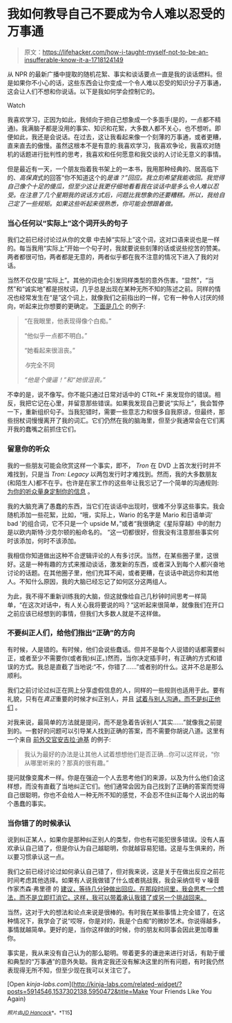 # 我如何教导自己不要成为令人难以忍受的万事通

> 原文：<https://lifehacker.com/how-i-taught-myself-not-to-be-an-insufferable-know-it-a-1718124149>

从 NPR 的最新广播中提取的随机花絮、事实和谈话要点一直是我的谈话燃料。但是如果你不小心的话，这些东西会让你变成一个令人难以忍受的知识分子万事通，这会让人们不想和你说话。以下是我如何学会控制它的。

Watch

我喜欢学习，正因为如此，我倾向于把自己想象成一个多面手(是的，一点都不精通)。我满脑子都是没用的事实、知识和花絮，大多数人都不关心，也不想听。即便如此，我还是会说话。在过去，这让我看起来像一个刻薄的万事通，或者更糟，直来直去的傲慢。虽然这根本不是有意的:我喜欢学习，我喜欢争论，我喜欢对随机的话题进行批判性的思考，我喜欢和任何愿意和我交谈的人讨论无意义的事情。

但是最近有一天，一个朋友指着我书架上的一本书，我用那种经典的、居高临下的、*高保真*式的回答“你不知道这个的*是谁？”回应。我立刻希望我能收回。我觉得自己像个十足的傻瓜，但至少这让我更仔细地看看我在谈话中是多么令人难以忍受。在注意了几个星期我的说话方式后，问题比我想象的还要糟糕。所以，我给自己定了一些规矩。如果这些听起来很熟悉，你可能会想跟着做。*

### 当心任何以“实际上”这个词开头的句子

我们之前已经讨论过从你的文章 中去掉“实际上”这个词，这对口语来说也是一样的。每当我用“实际上”开始一个句子时，我就要说些刻薄的话或说些挖苦的赞美。两者都很可怕，两者都是无意的，两者似乎都在我不注意的情况下进入了我的对话。

当然不仅仅是“实际上”。其他的词也会引发同样类型的意外伤害。“显然”，“当然”和“诚实地”都是拐杖词，几乎总是出现在某种无所不知的陈述之前。同样的情况也经常发生在“是”这个词上，就像我们之前指出的一样，它有一种令人讨厌的倾向，听起来比你想要的更确定。 [下面是几个](http://www.stevenaitchison.co.uk/blog/the-word-is%E2%80%A6-unstucking-how-changing-your-words-can-get-your-brain-moving-again%E2%80%A6/) 的例子:

> “在我眼里，他表现得像个白痴。”
> 
> “他似乎一点都不明白。”
> 
> “她看起来很沮丧。”
> 
> *与*完全不同
> 
> *“他是个傻逼！”和“她很沮丧。”*

不幸的是，说不像写。你不能只通过日常对话中的 CTRL+F 来发现你的错误。相反，我把它记在心里，并留意那些错误。如果我发现自己要说“实际上”，我会暂停一下，重新组织句子。当我犯错时，需要一些意志力和很多自我原谅，但最终，那些拐杖词慢慢离开了我的词汇。它们仍然在我的脑海里，但至少我通常会在它们离开我的蠢嘴之前抓住它们。

### 留意你的听众

我的一些朋友可能会欣赏这样一个事实，即不， *Tron* 在 DVD 上首次发行时并不难找到，只是当 *Tron: Legacy* 以两包发行时才难找到。然而，我的大多数朋友(和陌生人)都不在乎。也许是在家工作的这些年让我忘记了一个简单的沟通规则: [为你的听众量身定制你的信息](https://lifehacker.com/top-10-ways-to-improve-your-communication-skills-1590488550) 。

我的大脑充满了愚蠢的东西，当它们在谈话中出现时，很难不分享这些事实。我会随机添加一些花絮，比如，“哦，实际上，Wario 的名字是 Mario 和日语单词' bad '的组合词，它不只是一个 upside M，”或者“我很确定《星际穿越》中的耐力是以欧内斯特·沙克尔顿的船命名的。 “这一切都很好，但我没有注意那些事实何时该添加，何时不该添加。

我相信你知道做出这种不合逻辑评论的人有多讨厌。当然，在某些圈子里，这很好。这是一种有趣的方式来推动谈话，激发新的东西，或者深入到每个人都兴奋地讨论的话题。在其他圈子里，他们充耳不闻，或者更糟，在谈话中疏远你和其他人。不知什么原因，我的大脑已经忘记了如何区分这两组人。

为此，我不得不重新训练我的大脑，但这就像给自己几秒钟时间思考一样简单，“在这次对话中，有人关心我将要说的吗？“这听起来很简单，就像我们在开口之前应该已经想到的事情，但我们大多数人就是不这样做。

### 不要纠正人们，给他们指出“正确”的方向

有时候，人是错的。有时候，他们会说些蠢话。但并不是每个人说错的话都需要纠正，或者至少不需要你(或者我)纠正。)然而，当你决定插手时，有正确的方式和错误的方式。我总是直截了当地说:“不，你错了……”或者别的什么。这并不总是那么顺利。

我们之前讨论过纠正在网上分享虚假信息的人，同样的一些规则也适用于此。要有礼貌，只有在*真正*重要的时候才纠正别人，并且 [试着与别人沟通，而不是纠正他们](http://kotaku.com/reminder-dont-just-correct-people-connect-with-peopl-1500323816) 。

对我来说，最简单的方法就是提问，而不是急着告诉别人“其实……”就像我之前提到的。一套好的问题可以引导某人找到正确的答案，而不需要你胡说八道。这里有一个来自 [前外交官安吉拉·迪基](http://howtodoeverything.org/post/100520470890/how-to-correct-someone-gracefully-and-how-to-mow) 的例子:

> 我认为最好的办法是让其他人试着想想他们是否正确...你可以这样说，“你从哪里听来的？那真的很有趣。”

提问就像变魔术一样。你是在强迫一个人去思考他们的来源，以及为什么他们会这样想，而没有直截了当地纠正它们。他们通常会因为自己找到了正确的答案而觉得自己很聪明，你也不会给人一种无所不知的感觉，不会忍不住纠正每个人说出的每个愚蠢的事实。

### 当你错了的时候承认

说到纠正某人，如果你是那种纠正别人的类型，你也有可能犯很多错误。没有人喜欢承认自己错了，但是你认为自己越聪明，你就越容易犯错。这是与生俱来的，所以要习惯承认这一点。

我们之前已经讨论过如何承认自己错了，但对我来说，这是关于在做出反应之前花时间考虑其他选择。如果有人说我做错了什么或者挑战我，我会采纳信号 v 噪音作家杰森·弗里德 的 [建议，等待几分钟做出回应。在那段时间里，我会思考一个想法，而不是立即打消它。这样，我可以带着承认我错了或另一个挑战回来。](https://signalvnoise.com/posts/3124-give-it-five-minutes)

当然，这对于大的想法和论点来说是很棒的。有时我在某些事情上完全错了，在这种情况下，我学会了说“哎呀，你是对的，我是个白痴”的微妙艺术。你说得越多，事情就越简单。更好的是，当你这样做的时候，你的朋友和同事会因此更加尊重你。

事实是，我从来没有自己认为的那么聪明。带着更多的谦逊来进行对话，有助于缓和典型的“万事通”的意外失聪。我肯定我还没有解决这里的所有问题，有时我仍然表现得无所不知，但至少现在我可以关注它了。

[Open *kinja-labs.com*](http://kinja-labs.com/related-widget/?posts=5914546,1537302138,5950472&title=Make Your Friends Like You Again)

<small>*照片由*</small>[<small>*JD Hancock*</small>](https://www.flickr.com/photos/jdhancock/5173498203/in/photolist-8TawLT-mdfYjB-8QAmDv-rGjHZk-8H8uPE-scfKZx-o4bvBa-w124Q-sD7vW-dx8LC-fv93G-SZTRk-59sSgo-9PzMk-dvHvnZ-rszUyE-9PzMh-ojdDkq-4DAhAG-nPwb7p-fCSPzS-6M3EME-9PzMj-otypJ3-dp1PpV-cv9Tuw-dUtEDV-qJhn2X-3TYv6-6ou8Qf-66rzWa-6LgaDA-dxdaLL-9PzMg-bh7XNT-oBgRux-p7GUDD-oQtDNY-4adUhr-rKw7pS-6KRp1s-6Z4yGy-yj6HC-F9SsW-bDzu4m-6wJ9qU-kZe1xt-vrykP-vzqsqd-eTu171)<small>*。*T15】</small>